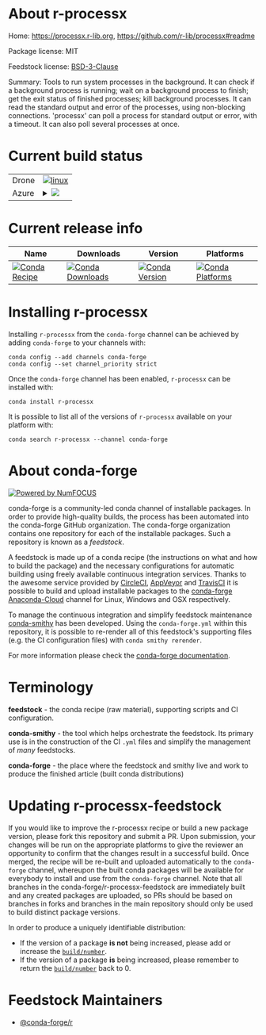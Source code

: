 About r-processx
================

Home: https://processx.r-lib.org, https://github.com/r-lib/processx#readme

Package license: MIT

Feedstock license: [BSD-3-Clause](https://github.com/conda-forge/r-processx-feedstock/blob/master/LICENSE.txt)

Summary: Tools to run system processes in the background. It can check if a background process is running; wait on a background process to finish; get the exit status of finished processes; kill background processes. It can read the standard output and error of the processes, using non-blocking connections. 'processx' can poll a process for standard output or error, with a timeout. It can also poll several processes at once.

Current build status
====================


<table><tr>
    <td>Drone</td>
    <td>
      <a href="https://cloud.drone.io/conda-forge/r-processx-feedstock">
        <img alt="linux" src="https://img.shields.io/drone/build/conda-forge/r-processx-feedstock/master.svg?label=Linux">
      </a>
    </td>
  </tr>
    
  <tr>
    <td>Azure</td>
    <td>
      <details>
        <summary>
          <a href="https://dev.azure.com/conda-forge/feedstock-builds/_build/latest?definitionId=1463&branchName=master">
            <img src="https://dev.azure.com/conda-forge/feedstock-builds/_apis/build/status/r-processx-feedstock?branchName=master">
          </a>
        </summary>
        <table>
          <thead><tr><th>Variant</th><th>Status</th></tr></thead>
          <tbody><tr>
              <td>linux_64_r_base3.6</td>
              <td>
                <a href="https://dev.azure.com/conda-forge/feedstock-builds/_build/latest?definitionId=1463&branchName=master">
                  <img src="https://dev.azure.com/conda-forge/feedstock-builds/_apis/build/status/r-processx-feedstock?branchName=master&jobName=linux&configuration=linux_64_r_base3.6" alt="variant">
                </a>
              </td>
            </tr><tr>
              <td>linux_64_r_base4.0</td>
              <td>
                <a href="https://dev.azure.com/conda-forge/feedstock-builds/_build/latest?definitionId=1463&branchName=master">
                  <img src="https://dev.azure.com/conda-forge/feedstock-builds/_apis/build/status/r-processx-feedstock?branchName=master&jobName=linux&configuration=linux_64_r_base4.0" alt="variant">
                </a>
              </td>
            </tr><tr>
              <td>linux_aarch64_r_base3.6</td>
              <td>
                <a href="https://dev.azure.com/conda-forge/feedstock-builds/_build/latest?definitionId=1463&branchName=master">
                  <img src="https://dev.azure.com/conda-forge/feedstock-builds/_apis/build/status/r-processx-feedstock?branchName=master&jobName=linux&configuration=linux_aarch64_r_base3.6" alt="variant">
                </a>
              </td>
            </tr><tr>
              <td>linux_aarch64_r_base4.0</td>
              <td>
                <a href="https://dev.azure.com/conda-forge/feedstock-builds/_build/latest?definitionId=1463&branchName=master">
                  <img src="https://dev.azure.com/conda-forge/feedstock-builds/_apis/build/status/r-processx-feedstock?branchName=master&jobName=linux&configuration=linux_aarch64_r_base4.0" alt="variant">
                </a>
              </td>
            </tr><tr>
              <td>linux_ppc64le_r_base3.6</td>
              <td>
                <a href="https://dev.azure.com/conda-forge/feedstock-builds/_build/latest?definitionId=1463&branchName=master">
                  <img src="https://dev.azure.com/conda-forge/feedstock-builds/_apis/build/status/r-processx-feedstock?branchName=master&jobName=linux&configuration=linux_ppc64le_r_base3.6" alt="variant">
                </a>
              </td>
            </tr><tr>
              <td>linux_ppc64le_r_base4.0</td>
              <td>
                <a href="https://dev.azure.com/conda-forge/feedstock-builds/_build/latest?definitionId=1463&branchName=master">
                  <img src="https://dev.azure.com/conda-forge/feedstock-builds/_apis/build/status/r-processx-feedstock?branchName=master&jobName=linux&configuration=linux_ppc64le_r_base4.0" alt="variant">
                </a>
              </td>
            </tr><tr>
              <td>osx_64_r_base3.6</td>
              <td>
                <a href="https://dev.azure.com/conda-forge/feedstock-builds/_build/latest?definitionId=1463&branchName=master">
                  <img src="https://dev.azure.com/conda-forge/feedstock-builds/_apis/build/status/r-processx-feedstock?branchName=master&jobName=osx&configuration=osx_64_r_base3.6" alt="variant">
                </a>
              </td>
            </tr><tr>
              <td>osx_64_r_base4.0</td>
              <td>
                <a href="https://dev.azure.com/conda-forge/feedstock-builds/_build/latest?definitionId=1463&branchName=master">
                  <img src="https://dev.azure.com/conda-forge/feedstock-builds/_apis/build/status/r-processx-feedstock?branchName=master&jobName=osx&configuration=osx_64_r_base4.0" alt="variant">
                </a>
              </td>
            </tr><tr>
              <td>osx_arm64</td>
              <td>
                <a href="https://dev.azure.com/conda-forge/feedstock-builds/_build/latest?definitionId=1463&branchName=master">
                  <img src="https://dev.azure.com/conda-forge/feedstock-builds/_apis/build/status/r-processx-feedstock?branchName=master&jobName=osx&configuration=osx_arm64_" alt="variant">
                </a>
              </td>
            </tr><tr>
              <td>win_64_r_base3.6</td>
              <td>
                <a href="https://dev.azure.com/conda-forge/feedstock-builds/_build/latest?definitionId=1463&branchName=master">
                  <img src="https://dev.azure.com/conda-forge/feedstock-builds/_apis/build/status/r-processx-feedstock?branchName=master&jobName=win&configuration=win_64_r_base3.6" alt="variant">
                </a>
              </td>
            </tr><tr>
              <td>win_64_r_base4.0</td>
              <td>
                <a href="https://dev.azure.com/conda-forge/feedstock-builds/_build/latest?definitionId=1463&branchName=master">
                  <img src="https://dev.azure.com/conda-forge/feedstock-builds/_apis/build/status/r-processx-feedstock?branchName=master&jobName=win&configuration=win_64_r_base4.0" alt="variant">
                </a>
              </td>
            </tr>
          </tbody>
        </table>
      </details>
    </td>
  </tr>
</table>

Current release info
====================

| Name | Downloads | Version | Platforms |
| --- | --- | --- | --- |
| [![Conda Recipe](https://img.shields.io/badge/recipe-r--processx-green.svg)](https://anaconda.org/conda-forge/r-processx) | [![Conda Downloads](https://img.shields.io/conda/dn/conda-forge/r-processx.svg)](https://anaconda.org/conda-forge/r-processx) | [![Conda Version](https://img.shields.io/conda/vn/conda-forge/r-processx.svg)](https://anaconda.org/conda-forge/r-processx) | [![Conda Platforms](https://img.shields.io/conda/pn/conda-forge/r-processx.svg)](https://anaconda.org/conda-forge/r-processx) |

Installing r-processx
=====================

Installing `r-processx` from the `conda-forge` channel can be achieved by adding `conda-forge` to your channels with:

```
conda config --add channels conda-forge
conda config --set channel_priority strict
```

Once the `conda-forge` channel has been enabled, `r-processx` can be installed with:

```
conda install r-processx
```

It is possible to list all of the versions of `r-processx` available on your platform with:

```
conda search r-processx --channel conda-forge
```


About conda-forge
=================

[![Powered by NumFOCUS](https://img.shields.io/badge/powered%20by-NumFOCUS-orange.svg?style=flat&colorA=E1523D&colorB=007D8A)](http://numfocus.org)

conda-forge is a community-led conda channel of installable packages.
In order to provide high-quality builds, the process has been automated into the
conda-forge GitHub organization. The conda-forge organization contains one repository
for each of the installable packages. Such a repository is known as a *feedstock*.

A feedstock is made up of a conda recipe (the instructions on what and how to build
the package) and the necessary configurations for automatic building using freely
available continuous integration services. Thanks to the awesome service provided by
[CircleCI](https://circleci.com/), [AppVeyor](https://www.appveyor.com/)
and [TravisCI](https://travis-ci.com/) it is possible to build and upload installable
packages to the [conda-forge](https://anaconda.org/conda-forge)
[Anaconda-Cloud](https://anaconda.org/) channel for Linux, Windows and OSX respectively.

To manage the continuous integration and simplify feedstock maintenance
[conda-smithy](https://github.com/conda-forge/conda-smithy) has been developed.
Using the ``conda-forge.yml`` within this repository, it is possible to re-render all of
this feedstock's supporting files (e.g. the CI configuration files) with ``conda smithy rerender``.

For more information please check the [conda-forge documentation](https://conda-forge.org/docs/).

Terminology
===========

**feedstock** - the conda recipe (raw material), supporting scripts and CI configuration.

**conda-smithy** - the tool which helps orchestrate the feedstock.
                   Its primary use is in the construction of the CI ``.yml`` files
                   and simplify the management of *many* feedstocks.

**conda-forge** - the place where the feedstock and smithy live and work to
                  produce the finished article (built conda distributions)


Updating r-processx-feedstock
=============================

If you would like to improve the r-processx recipe or build a new
package version, please fork this repository and submit a PR. Upon submission,
your changes will be run on the appropriate platforms to give the reviewer an
opportunity to confirm that the changes result in a successful build. Once
merged, the recipe will be re-built and uploaded automatically to the
`conda-forge` channel, whereupon the built conda packages will be available for
everybody to install and use from the `conda-forge` channel.
Note that all branches in the conda-forge/r-processx-feedstock are
immediately built and any created packages are uploaded, so PRs should be based
on branches in forks and branches in the main repository should only be used to
build distinct package versions.

In order to produce a uniquely identifiable distribution:
 * If the version of a package **is not** being increased, please add or increase
   the [``build/number``](https://docs.conda.io/projects/conda-build/en/latest/resources/define-metadata.html#build-number-and-string).
 * If the version of a package **is** being increased, please remember to return
   the [``build/number``](https://docs.conda.io/projects/conda-build/en/latest/resources/define-metadata.html#build-number-and-string)
   back to 0.

Feedstock Maintainers
=====================

* [@conda-forge/r](https://github.com/conda-forge/r/)

